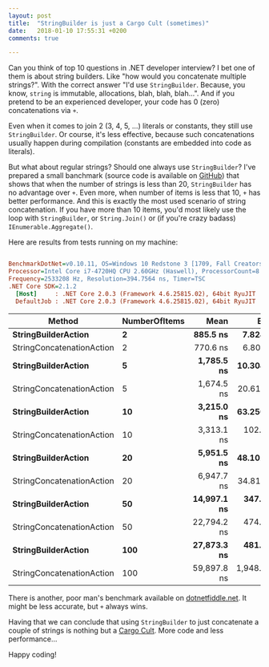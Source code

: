 ```yaml
---
layout: post
title:  "StringBuilder is just a Cargo Cult (sometimes)"
date:   2018-01-10 17:55:31 +0200
comments: true

---
```


Can you think of top 10 questions in .NET developer interview? I bet one of them is about string builders. 
Like "how would you concatenate multiple strings?". With the correct answer "I'd use `StringBuilder`. Because,
you know, `string` is immutable, allocations, blah, blah, blah...". And if you pretend to be an experienced
developer, your code has 0 (zero) concatenations via `+`. 

Even when it comes to join 2 (3, 4, 5, ...) literals or constants, they still use `StringBuilder`. Or course, it's
less effective, because such concatenations usually happen during compilation (constants are embedded into code as
literals).

But what about regular strings? Should one always use `StringBuilder`? I've prepared a small banchmark (source code
is available on [GitHub](https://github.com/skalinets/StringBuilderTest)) that shows that when the number of strings
is less than 20, `StringBuilder` has no advantage over `+`. Even more, when number of items is less that 10, `+` has
better performance. And this is exactly the most used scenario of string concatenation. If you have more than 10 items,
you'd most likely use the loop with `StringBuilder`, or `String.Join()` or (if you're crazy badass) `IEnumerable.Aggregate()`. 

Here are results from tests running on my machine:

``` ini

BenchmarkDotNet=v0.10.11, OS=Windows 10 Redstone 3 [1709, Fall Creators Update] (10.0.16299.192)
Processor=Intel Core i7-4720HQ CPU 2.60GHz (Haswell), ProcessorCount=8
Frequency=2533208 Hz, Resolution=394.7564 ns, Timer=TSC
.NET Core SDK=2.1.2
  [Host]     : .NET Core 2.0.3 (Framework 4.6.25815.02), 64bit RyuJIT
  DefaultJob : .NET Core 2.0.3 (Framework 4.6.25815.02), 64bit RyuJIT


```

|                    Method | NumberOfItems |        Mean |        Error |       StdDev |      Median |
|-------------------------- |-------------- |------------:|-------------:|-------------:|------------:|
|       **StringBuilderAction** |             **2** |    **885.5 ns** |     **7.824 ns** |     **7.319 ns** |    **885.3 ns** |
| StringConcatenationAction |             2 |    770.6 ns |     6.802 ns |     6.362 ns |    771.4 ns |
|       **StringBuilderAction** |             **5** |  **1,785.5 ns** |    **10.304 ns** |     **9.639 ns** |  **1,784.6 ns** |
| StringConcatenationAction |             5 |  1,674.5 ns |    20.619 ns |    18.278 ns |  1,672.6 ns |
|       **StringBuilderAction** |            **10** |  **3,215.0 ns** |    **63.250 ns** |    **62.120 ns** |  **3,186.8 ns** |
| StringConcatenationAction |            10 |  3,313.1 ns |   102.415 ns |    85.521 ns |  3,283.2 ns |
|       **StringBuilderAction** |            **20** |  **5,951.5 ns** |    **48.102 ns** |    **40.167 ns** |  **5,937.8 ns** |
| StringConcatenationAction |            20 |  6,947.7 ns |    34.813 ns |    29.071 ns |  6,940.4 ns |
|       **StringBuilderAction** |            **50** | **14,997.1 ns** |   **347.515 ns** |   **985.841 ns** | **14,672.7 ns** |
| StringConcatenationAction |            50 | 22,794.2 ns |   474.567 ns | 1,291.094 ns | 22,303.9 ns |
|       **StringBuilderAction** |           **100** | **27,873.3 ns** |   **481.219 ns** |   **375.704 ns** | **27,864.9 ns** |
| StringConcatenationAction |           100 | 59,897.8 ns | 1,948.882 ns | 3,091.133 ns | 59,045.8 ns |



There is another, poor man's benchmark available on [dotnetfiddle.net](https://dotnetfiddle.net/rDf7hm). It might be less accurate,
but `+` always wins.

Having that we can conclude that using `StringBuilder` to just concatenate a couple of strings is nothing but a [Cargo Cult](https://en.wikipedia.org/wiki/Cargo_cult).
More code and less performance... 

Happy coding!